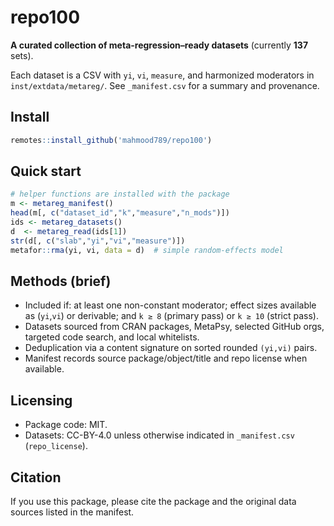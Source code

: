 
# repo100

**A curated collection of meta-regression–ready datasets** (currently
**137** sets).

Each dataset is a CSV with `yi`, `vi`, `measure`, and harmonized
moderators in `inst/extdata/metareg/`. See `_manifest.csv` for a summary
and provenance.

## Install

``` r
remotes::install_github('mahmood789/repo100')
```

## Quick start

``` r
# helper functions are installed with the package
m <- metareg_manifest()
head(m[, c("dataset_id","k","measure","n_mods")])
ids <- metareg_datasets()
d  <- metareg_read(ids[1])
str(d[, c("slab","yi","vi","measure")])
metafor::rma(yi, vi, data = d)  # simple random-effects model
```

## Methods (brief)

- Included if: at least one non-constant moderator; effect sizes
  available as (`yi`,`vi`) or derivable; and `k ≥ 8` (primary pass) or
  `k ≥ 10` (strict pass).
- Datasets sourced from CRAN packages, MetaPsy, selected GitHub orgs,
  targeted code search, and local whitelists.
- Deduplication via a content signature on sorted rounded `(yi,vi)`
  pairs.
- Manifest records source package/object/title and repo license when
  available.

## Licensing

- Package code: MIT.
- Datasets: CC-BY-4.0 unless otherwise indicated in `_manifest.csv`
  (`repo_license`).

## Citation

If you use this package, please cite the package and the original data
sources listed in the manifest.

